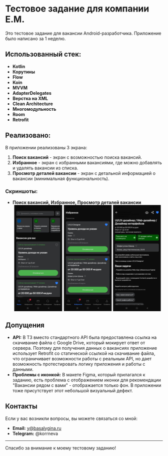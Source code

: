 # Тестовое задание для компании E.M.

Это тестовое задание для вакансии Android-разработчика. Приложение было написано за 1 неделю.

## Использованный стек:
- **Kotlin**
- **Корутины**
- **Flow**
- **Koin**
- **MVVM**
- **AdapterDelegates**
- **Верстка на XML**
- **Clean Architecture**
- **Многомодульность**
- **Room**
- **Retrofit**

## Реализовано:

В приложении реализованы 3 экрана:
1. **Поиск вакансий** - экран с возможностью поиска вакансий.
2. **Избранное** - экран с избранными вакансиями, где можно добавлять и удалять вакансии из списка.
3. **Просмотр деталей вакансии** - экран с детальной информацией о вакансии (минимальная функциональность).

### Скриншоты:

- **Поиск вакансий, Избранное, Просмотр деталей вакансии**  
  ![Поиск вакансий](domain/src/main/assets/app_screenshots.png)

## Допущения

- **API:** В ТЗ вместо стандартного API была предоставлена ссылка на скачивание файла с Google Drive, который мокирует ответ от сервера. Поэтому для получения данных о вакансиях приложение использует Retrofit со статической ссылкой на скачивание файла, что ограничивает возможности работы с реальным API, но дает возможность протестировать логику приложения и работы с данными.
- **Проблемы с иконкой:** В макете Figma, который прилагался к заданию, есть проблема с отображением иконки для рекомендации "Вакансии рядом с вами" - отображается только фон. В приложении тоже присутствует этот небольшой визуальный дефект.

## Контакты

Если у вас возникли вопросы, вы можете связаться со мной:
- **Email:** y@basalygina.ru
- **Telegram:** @korrneva

---

Спасибо за внимание к моему тестовому заданию!
